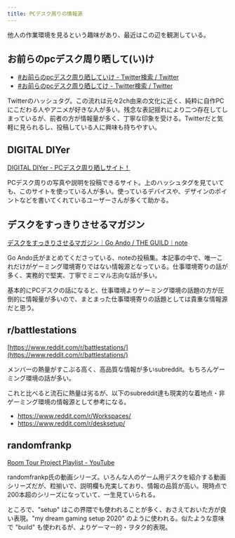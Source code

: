 ```yaml
---
title: PCデスク周りの情報源
---
```


他人の作業環境を見るという趣味があり、最近はこの辺を観測している。

## お前らのpcデスク周り晒して(い)け

- [#お前らのpcデスク周り晒していけ - Twitter検索 / Twitter](https://twitter.com/search?q=%23%E3%81%8A%E5%89%8D%E3%82%89%E3%81%AEpc%E3%83%87%E3%82%B9%E3%82%AF%E5%91%A8%E3%82%8A%E6%99%92%E3%81%97%E3%81%A6%E3%81%84%E3%81%91)
- [#お前らのpcデスク周り晒してけ - Twitter検索 / Twitter](https://twitter.com/hashtag/%E3%81%8A%E5%89%8D%E3%82%89%E3%81%AEpc%E3%83%87%E3%82%B9%E3%82%AF%E5%91%A8%E3%82%8A%E6%99%92%E3%81%97%E3%81%A6%E3%81%91)

Twitterのハッシュタグ。この流れは元々2ch由来の文化に近く、純粋に自作PCにこだわる人やアニメが好きな人が多い。残念な表記揺れにより二つ存在してしまっているが、前者の方が情報量が多く、丁寧な印象を受ける。Twitterだと気軽に見られるし、投稿している人に興味も持ちやすい。

## DIGITAL DIYer

[DIGITAL DIYer - PCデスク周り晒しサイト！](https://digitaldiy.jp/diyer/)

PCデスク周りの写真や説明を投稿できるサイト。上のハッシュタグを見ていても、このサイトを使っている人が多い。使っているデバイスや、デザインのポイントなどを書いてくれているユーザーさんが多くて助かる。

## デスクをすっきりさせるマガジン

[デスクをすっきりさせるマガジン｜Go Ando / THE GUILD｜note](https://note.com/goando/m/me3ed2026f6ac)

Go Ando氏がまとめてくださっている、noteの投稿集。本記事の中で、唯一これだけがゲーミング環境寄りではない情報源となっている。仕事環境寄りの話が多く、実務的で堅実、丁寧でミニマル志向な話が多い。

基本的にPCデスクの話になると、仕事環境よりゲーミング環境の話題の方が圧倒的に情報量が多いので、まとまった仕事環境寄りの話題としては貴重な情報源だと思う。

## r/battlestations

[https://www.reddit.com/r/battlestations/](https://www.reddit.com/r/battlestations/)

メンバーの熱量がすこぶる高く、高品質な情報が多いsubreddit。もちろんゲーミング環境の話が多い。

これと比べると流石に熱量は劣るが、以下のsubreddit達も現実的な着地点・非ゲーミング環境の情報源として参考になる。

- <https://www.reddit.com/r/Workspaces/>
- <https://www.reddit.com/r/desksetup/>

## randomfrankp

[Room Tour Project Playlist - YouTube](https://www.youtube.com/playlist?list=PLMBgyT0oxOrsX5QbFFAdGKpKbl9Kw2ng5)

randomfrankp氏の動画シリーズ。いろんな人のゲーム用デスクを紹介する動画シリーズだが、粒揃いで、説明欄も充実しており、情報の品質が高い。現時点で200本超のシリーズになっていて、一生見ていられる。

ところで、"setup" はこの界隈でも使われることが多く、おさえておいた方が良い表現。"my dream gaming setup 2020" のように使われる。似たような意味で "build" も使われるが、よりゲーマー的・ヲタク的表現。
